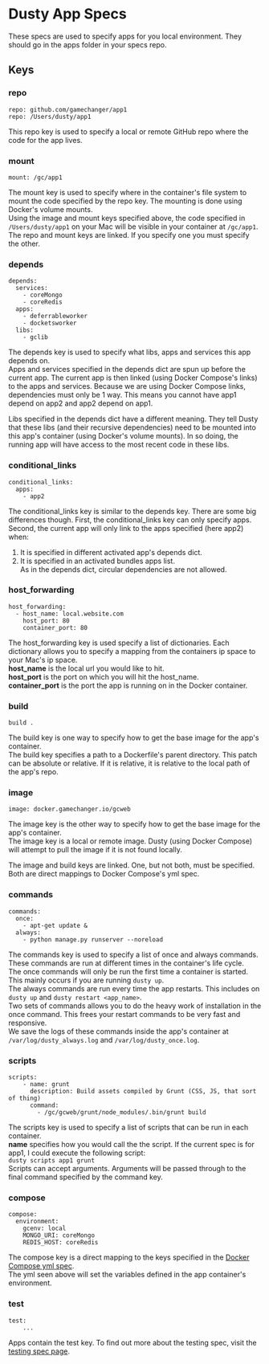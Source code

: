 # Dusty App Specs
These specs are used to specify apps for you local environment. They should go in the apps folder in your specs repo.

## Keys

### repo
```
repo: github.com/gamechanger/app1
repo: /Users/dusty/app1
```
This repo key is used to specify a local or remote GitHub repo where the code for the app lives.

### mount
```
mount: /gc/app1
```
The mount key is used to specify where in the container's file system to mount the code specified by the repo key.  The mounting is done using Docker's volume mounts. <br />
Using the image and mount keys specified above, the code specified in `/Users/dusty/app1` on your Mac will be visible in your container at `/gc/app1`.<br />
The repo and mount keys are linked.  If you specify one you must specify the other.<br />


### depends
```
depends:
  services:
    - coreMongo
    - coreRedis
  apps:
    - deferrableworker
    - docketsworker
  libs:
    - gclib
```
The depends key is used to specify what libs, apps and services this app depends on.<br />
Apps and services specified in the depends dict are spun up before the current app. The current app is then linked (using Docker Compose's links) to the apps and services. Because we are using Docker Compose links, dependencies must only be 1 way.  This means you cannot have app1 depend on app2 and app2 depend on app1.

Libs specified in the depends dict have a different meaning.  They tell Dusty that these libs (and their recursive dependencies) need to be mounted into this app's container (using Docker's volume mounts).  In so doing, the running app will have access to the most recent code in these libs.

### conditional_links
```
conditional_links:
  apps:
    - app2
```
The conditional_links key is similar to the depends key. There are some big differences though. First, the conditional_links key can only specify apps. Second, the current app will only link to the apps specified (here app2) when: <br/>
1. It is specified in different activated app's depends dict. <br/>
2. It is specified in an activated bundles apps list. <br/>
As in the depends dict, circular dependencies are not allowed.

### host_forwarding
```
host_forwarding:
  - host_name: local.website.com
    host_port: 80
    container_port: 80
```
The host_forwarding key is used specify a list of dictionaries.  Each dictionary allows you to specify a mapping from the containers ip space to your Mac's ip space.<br />
**host_name** is the local url you would like to hit.<br />
**host_port** is the port on which you will hit the host_name.<br />
**container_port** is the port the app is running on in the Docker container.<br />

### build
```
build .
```
The build key is one way to specify how to get the base image for the app's container. <br />
The build key specifies a path to a Dockerfile's parent directory. This patch can be absolute or relative. If it is relative, it is relative to the local path of the app's repo.<br />
### image
```
image: docker.gamechanger.io/gcweb
```
The image key is the other way to specify how to get the base image for the app's container.<br />
The image key is a local or remote image.  Dusty (using Docker Compose) will attempt to pull the image if it is not found locally.

The image and build keys are linked. One, but not both, must be specified. Both are direct mappings to Docker Compose's yml spec.<br />

### commands
```
commands:
  once:
    - apt-get update &
  always:
    - python manage.py runserver --noreload
```
The commands key is used to specify a list of once and always commands.  These commands are run at different times in the container's life cycle.<br />
The once commands will only be run the first time a container is started. This mainly occurs if you are running `dusty up`.<br />
The always commands are run every time the app restarts. This includes on `dusty up` and `dusty restart <app_name>`.<br />
Two sets of commands allows you to do the heavy work of installation in the once command. This frees your restart commands to be very fast and responsive.<br />
We save the logs of these commands inside the app's container at `/var/log/dusty_always.log` and `/var/log/dusty_once.log`.<br />

### scripts
```
scripts:
    - name: grunt
      description: Build assets compiled by Grunt (CSS, JS, that sort of thing)
      command:
        - /gc/gcweb/grunt/node_modules/.bin/grunt build
```
The scripts key is used to specify a list of scripts that can be run in each container.<br />
**name** specifies how you would call the the script. If the current spec is for app1, I could execute the following script:<br />
`dusty scripts app1 grunt` <br/>
Scripts can accept arguments.  Arguments will be passed through to the final command specified by the command key.<br />

### compose
```
compose:
  environment:
    gcenv: local
    MONGO_URI: coreMongo
    REDIS_HOST: coreRedis
```
The compose key is a direct mapping to the keys specified in the [Docker Compose yml spec](https://docs.docker.com/compose/yml/).<br />
The yml seen above will set the variables defined in the app container's environment.<br />

### test
```
test:
    ...
```
Apps contain the test key.  To find out more about the testing spec, visit the [testing spec page](./testing-specs.md).

